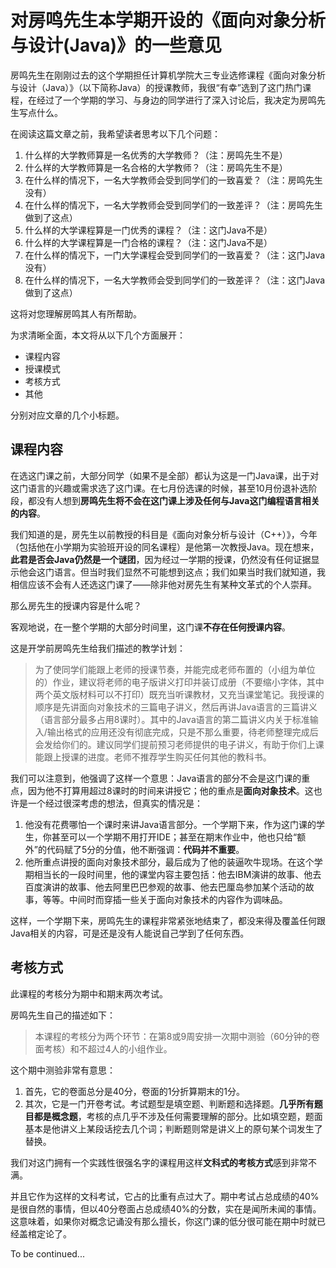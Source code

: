 # 对房鸣先生本学期开设的《面向对象分析与设计(Java)》的一些意见

房鸣先生在刚刚过去的这个学期担任计算机学院大三专业选修课程《面向对象分析与设计（Java）》（以下简称Java）的授课教师，我很“有幸”选到了这门热门课程，在经过了一个学期的学习、与身边的同学进行了深入讨论后，我决定为房鸣先生写点什么。

在阅读这篇文章之前，我希望读者思考以下几个问题：

1. 什么样的大学教师算是一名优秀的大学教师？（注：房鸣先生不是）
2. 什么样的大学教师算是一名合格的大学教师？（注：房鸣先生不是）
3. 在什么样的情况下，一名大学教师会受到同学们的一致喜爱？（注：房鸣先生没有）
4. 在什么样的情况下，一名大学教师会受到同学们的一致差评？（注：房鸣先生做到了这点）
5. 什么样的大学课程算是一门优秀的课程？（注：这门Java不是）
6. 什么样的大学课程算是一门合格的课程？（注：这门Java不是）
7. 在什么样的情况下，一门大学课程会受到同学们的一致喜爱？（注：这门Java没有）
8. 在什么样的情况下，一名大学教师会受到同学们的一致差评？（注：这门Java做到了这点）

这将对您理解房鸣其人有所帮助。

为求清晰全面，本文将从以下几个方面展开：

* 课程内容
* 授课模式
* 考核方式
* 其他

分别对应文章的几个小标题。

## 课程内容

在选这门课之前，大部分同学（如果不是全部）都认为这是一门Java课，出于对这门语言的兴趣或需求选了这门课。在七月份选课的时候，甚至10月份退补选阶段，都没有人想到**房鸣先生将不会在这门课上涉及任何与Java这门编程语言相关的内容**。

我们知道的是，房先生以前教授的科目是《面向对象分析与设计（C++）》，今年（包括他在小学期为实验班开设的同名课程）是他第一次教授Java。现在想来，**此君是否会Java仍然是一个谜团**，因为经过一学期的授课，仍然没有任何证据显示他会这门语言。但当时我们显然不可能想到这点；我们如果当时我们就知道，我相信应该不会有人还选这门课了——除非他对房先生有某种文革式的个人崇拜。

那么房先生的授课内容是什么呢？

客观地说，在一整个学期的大部分时间里，这门课**不存在任何授课内容**。

这是开学前房鸣先生给我们描述的教学计划：

> 为了使同学们能跟上老师的授课节奏，并能完成老师布置的（小组为单位的）作业，建议将老师的电子版讲义打印并装订成册（不要缩小字体，其中两个英文版材料可以不打印）既充当听课教材，又充当课堂笔记。我授课的顺序是先讲面向对象技术的三篇电子讲义，然后再讲Java语言的三篇讲义（语言部分最多占用8课时）。其中的Java语言的第二篇讲义内关于标准输入/输出格式的应用还没有彻底完成，只是不那么重要，待老师整理完成后会发给你们的。建议同学们提前预习老师提供的电子讲义，有助于你们上课能跟上授课的进度。老师不推荐学生购买任何其他的教科书。

我们可以注意到，他强调了这样一个意思：Java语言的部分不会是这门课的重点，因为他不打算用超过8课时的时间来讲授它；他的重点是**面向对象技术**。这也许是一个经过很深考虑的想法，但真实的情况是：

1. 他没有花费哪怕一个课时来讲Java语言部分。一个学期下来，作为这门课的学生，你甚至可以一个学期不用打开IDE；甚至在期末作业中，他也只给“额外”的代码赋了5分的分值，他不断强调：**代码并不重要**。
2. 他所重点讲授的面向对象技术部分，最后成为了他的装逼吹牛现场。在这个学期相当长的一段时间里，他的课堂内容主要包括：他去IBM演讲的故事、他去百度演讲的故事、他去阿里巴巴参观的故事、他去巴厘岛参加某个活动的故事，等等。中间时而穿插一些关于面向对象技术的内容作为调味品。

这样，一个学期下来，房鸣先生的课程非常紧张地结束了，都没来得及覆盖任何跟Java相关的内容，可是还是没有人能说自己学到了任何东西。

## 考核方式

此课程的考核分为期中和期末两次考试。

房鸣先生自己的描述如下：

> 本课程的考核分为两个环节：在第8或9周安排一次期中测验（60分钟的卷面考核）和不超过4人的小组作业。

这个期中测验非常有意思：

1. 首先，它的卷面总分是40分，卷面的1分折算期末的1分。
2. 其次，它是一门开卷考试。考试题型是填空题、判断题和选择题。**几乎所有题目都是概念题**，考核的点几乎不涉及任何需要理解的部分。比如填空题，题面基本是他讲义上某段话挖去几个词；判断题则常是讲义上的原句某个词发生了替换。

我们对这门拥有一个实践性很强名字的课程用这样**文科式的考核方式**感到非常不满。

并且它作为这样的文科考试，它占的比重有点过大了。期中考试占总成绩的40%是很自然的事情，但以40分卷面占总成绩40%的分数，实在是闻所未闻的事情。这意味着，如果你对概念记诵没有那么擅长，你这门课的低分很可能在期中时就已经盖棺定论了。

To be continued...
